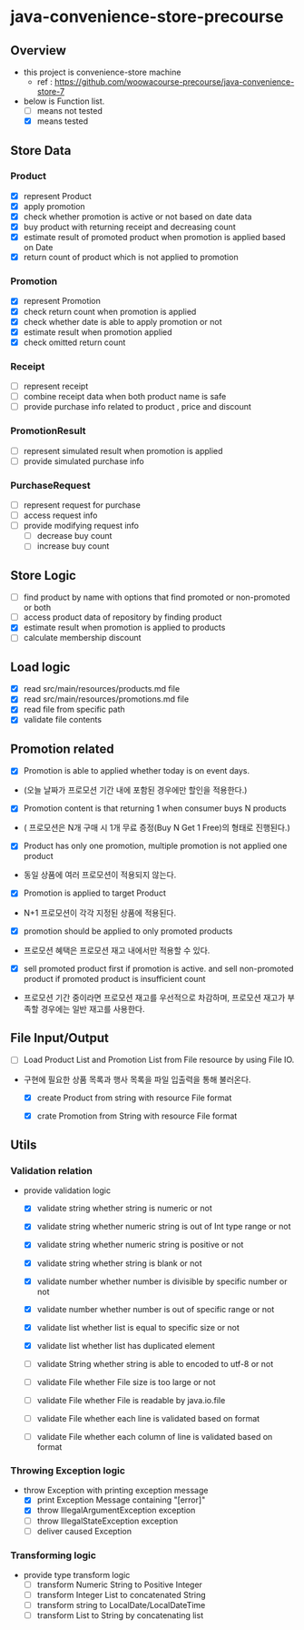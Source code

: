 # java-convenience-store-precourse

## Overview

- this project is convenience-store machine
   - ref : https://github.com/woowacourse-precourse/java-convenience-store-7
- below is Function list.
    - [ ] means not tested 
    - [x] means tested 

## Store Data

### Product
- [x] represent Product
- [x] apply promotion
- [x] check whether promotion is active or not based on date data
- [x] buy product with returning receipt and decreasing count
- [x] estimate result of promoted product when promotion is applied based on Date
- [x] return count of product which is not applied to promotion  

### Promotion
- [x] represent Promotion
- [x] check return count when promotion is applied
- [x] check whether date is able to apply promotion or not 
- [x] estimate result when promotion applied
- [x] check omitted return count 

### Receipt
- [ ] represent receipt
- [ ] combine receipt data when both product name is safe
- [ ] provide purchase info related to product , price and discount

### PromotionResult
- [ ] represent simulated result when promotion is applied
- [ ] provide simulated purchase info

### PurchaseRequest
- [ ] represent request for purchase
- [ ] access request info
- [ ] provide modifying request info 
   - [ ] decrease buy count
   - [ ] increase buy count

## Store Logic
- [ ] find product by name with options that find promoted or non-promoted or both
- [ ] access product data of repository by finding product
- [x] estimate result when promotion is applied to products
- [ ] calculate membership discount

## Load logic
- [x] read src/main/resources/products.md file
- [x] read src/main/resources/promotions.md file
- [x] read file from specific path
- [x] validate file contents
  
## Promotion related

- [x] Promotion is able to applied whether today is on event days.
- (오늘 날짜가 프로모션 기간 내에 포함된 경우에만 할인을 적용한다.)

- [x] Promotion content is that returning 1 when consumer buys N products
- ( 프로모션은 N개 구매 시 1개 무료 증정(Buy N Get 1 Free)의 형태로 진행된다.)

- [x] Product has only one promotion, multiple promotion is not applied one product
- 동일 상품에 여러 프로모션이 적용되지 않는다.

- [x] Promotion is applied to target Product
- N+1 프로모션이 각각 지정된 상품에 적용된다.


- [x] promotion should be applied to only promoted products
- 프로모션 혜택은 프로모션 재고 내에서만 적용할 수 있다.
- [x] sell promoted product first if promotion is active. and sell non-promoted product if promoted product is insufficient count
- 프로모션 기간 중이라면 프로모션 재고를 우선적으로 차감하며, 프로모션 재고가 부족할 경우에는 일반 재고를 사용한다.

## File Input/Output 
- [ ] Load Product List and Promotion List from File resource by using File IO.
- 구현에 필요한 상품 목록과 행사 목록을 파일 입출력을 통해 불러온다.
    - [x] create Product from string with resource File format
    - [x] crate Promotion from String with resource File format


## Utils

### Validation relation

- provide validation logic
    - [x] validate string whether string is numeric or not
    - [x] validate string whether numeric string is out of Int type range or not
    - [x] validate string whether numeric string is positive or not
    - [x] validate string whether string is blank or not
    - [x] validate number whether number is divisible by specific number or not
    - [x] validate number whether number is out of specific range or not
    - [x] validate list whether list is equal to specific size or not
    - [x] validate list whether list has duplicated element
    - [ ] validate String whether string is able to encoded to utf-8 or not
    - [ ] validate File whether File size is too large or not
    - [ ] validate File whether File is readable by java.io.file
    - [ ] validate File whether each line is validated based on format
    - [ ] validate File whether each column of line is validated based on format


### Throwing Exception logic

- throw Exception with printing exception message
    - [x] print Exception Message containing "[error]"
    - [x] throw IllegalArgumentException exception
    - [ ] throw IllegalStateException exception
    - [ ] deliver caused Exception

### Transforming logic

- provide type transform logic
   - [ ] transform Numeric String to Positive Integer
   - [ ] transform Integer List to concatenated String
   - [ ] transform string to LocalDate/LocalDateTime
   - [ ] transform List<String> to String by concatenating list
